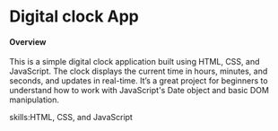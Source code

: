 <h1>Digital clock App</h1>
<h4>Overview</h4>
<p>
  This is a simple digital clock application built using HTML, CSS, and JavaScript.
  The clock displays the current time in hours, minutes, and seconds, and updates in real-time.
  It’s a great project for beginners to understand how to work with JavaScript's Date object and basic DOM manipulation.
</p>
<p>skills:HTML, CSS, and JavaScript</p>
